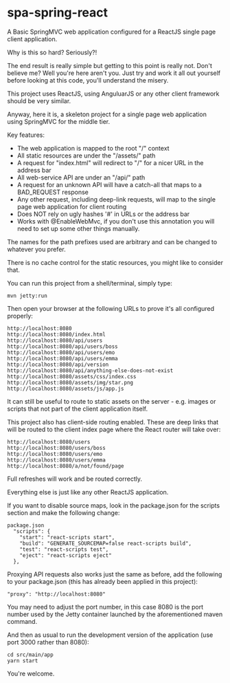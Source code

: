 # spa-spring-react
A Basic SpringMVC web application configured for a ReactJS single page client application.

Why is this so hard? Seriously?!

The end result is really simple but getting to this point is really not. Don't believe me? Well you're here
aren't you. Just try and work it all out yourself before looking at this code, you'll understand the misery.

This project uses ReactJS, using AnguluarJS or any other client framework should be very similar.

Anyway, here it is, a skeleton project for a single page web application using SpringMVC for the middle tier.

Key features:

 * The web application is mapped to the root "/" context
 * All static resources are under the "/assets/" path
 * A request for "index.html" will redirect to "/" for a nicer URL in the address bar
 * All web-service API are under an "/api/" path
 * A request for an unknown API will have a catch-all that maps to a BAD_REQUEST response
 * Any other request, including deep-link requests, will map to the single page web application for client
   routing
 * Does NOT rely on ugly hashes '#' in URLs or the address bar 
 * Works with @EnableWebMvc, if you don't use this annotation you will need to set up some other things manually.

The names for the path prefixes used are arbitrary and can be changed to whatever you prefer.

There is no cache control for the static resources, you might like to consider that.

You can run this project from a shell/terminal, simply type:

```
mvn jetty:run
```

Then open your browser at the following URLs to prove it's all configured properly:

```
http://localhost:8080
http://localhost:8080/index.html
http://localhost:8080/api/users
http://localhost:8080/api/users/boss
http://localhost:8080/api/users/emo
http://localhost:8080/api/users/emma
http://localhost:8080/api/version
http://localhost:8080/api/anything-else-does-not-exist
http://localhost:8080/assets/css/index.css
http://localhost:8080/assets/img/star.png
http://localhost:8080/assets/js/app.js
```

It can still be useful to route to static assets on the server - e.g. images or scripts that not part of the client
application itself.

This project also has client-side routing enabled. These are deep links that will be routed to the client index
page where the React router will take over: 

```
http://localhost:8080/users
http://localhost:8080/users/boss
http://localhost:8080/users/emo
http://localhost:8080/users/emma
http://localhost:8080/a/not/found/page
```

Full refreshes will work and be routed correctly.

Everything else is just like any other ReactJS application.

If you want to disable source maps, look in the package.json for the scripts section and make the following
change:

```
package.json
  "scripts": {
    "start": "react-scripts start",
    "build": "GENERATE_SOURCEMAP=false react-scripts build",
    "test": "react-scripts test",
    "eject": "react-scripts eject"
  },
```

Proxying API requests also works just the same as before, add the following to your package.json (this has
already been applied in this project):

```
"proxy": "http://localhost:8080"
``` 

You may need to adjust the port number, in this case 8080 is the port number used by the Jetty container launched
by the aforementioned maven command.

And then as usual to run the development version of the application (use port 3000 rather than 8080):

```
cd src/main/app
yarn start
```
 
You're welcome.

